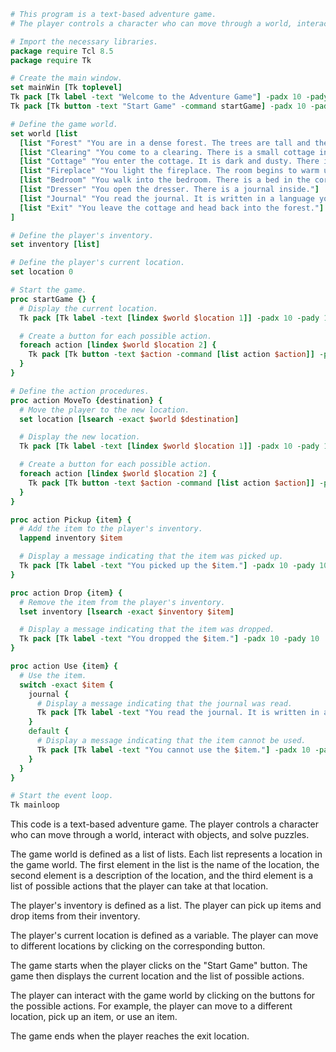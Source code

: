 ```tcl
# This program is a text-based adventure game.
# The player controls a character who can move through a world, interact with objects, and solve puzzles.

# Import the necessary libraries.
package require Tcl 8.5
package require Tk

# Create the main window.
set mainWin [Tk toplevel]
Tk pack [Tk label -text "Welcome to the Adventure Game"] -padx 10 -pady 10
Tk pack [Tk button -text "Start Game" -command startGame] -padx 10 -pady 10

# Define the game world.
set world [list
  [list "Forest" "You are in a dense forest. The trees are tall and the air is thick with the smell of pine needles."]
  [list "Clearing" "You come to a clearing. There is a small cottage in the distance."]
  [list "Cottage" "You enter the cottage. It is dark and dusty. There is a fireplace in the corner."]
  [list "Fireplace" "You light the fireplace. The room begins to warm up."]
  [list "Bedroom" "You walk into the bedroom. There is a bed in the corner and a dresser against the wall."]
  [list "Dresser" "You open the dresser. There is a journal inside."]
  [list "Journal" "You read the journal. It is written in a language you do not understand."]
  [list "Exit" "You leave the cottage and head back into the forest."]
]

# Define the player's inventory.
set inventory [list]

# Define the player's current location.
set location 0

# Start the game.
proc startGame {} {
  # Display the current location.
  Tk pack [Tk label -text [lindex $world $location 1]] -padx 10 -pady 10

  # Create a button for each possible action.
  foreach action [lindex $world $location 2] {
    Tk pack [Tk button -text $action -command [list action $action]] -padx 10 -pady 10
  }
}

# Define the action procedures.
proc action MoveTo {destination} {
  # Move the player to the new location.
  set location [lsearch -exact $world $destination]

  # Display the new location.
  Tk pack [Tk label -text [lindex $world $location 1]] -padx 10 -pady 10

  # Create a button for each possible action.
  foreach action [lindex $world $location 2] {
    Tk pack [Tk button -text $action -command [list action $action]] -padx 10 -pady 10
  }
}

proc action Pickup {item} {
  # Add the item to the player's inventory.
  lappend inventory $item

  # Display a message indicating that the item was picked up.
  Tk pack [Tk label -text "You picked up the $item."] -padx 10 -pady 10
}

proc action Drop {item} {
  # Remove the item from the player's inventory.
  lset inventory [lsearch -exact $inventory $item]

  # Display a message indicating that the item was dropped.
  Tk pack [Tk label -text "You dropped the $item."] -padx 10 -pady 10
}

proc action Use {item} {
  # Use the item.
  switch -exact $item {
    journal {
      # Display a message indicating that the journal was read.
      Tk pack [Tk label -text "You read the journal. It is written in a language you do not understand."] -padx 10 -pady 10
    }
    default {
      # Display a message indicating that the item cannot be used.
      Tk pack [Tk label -text "You cannot use the $item."] -padx 10 -pady 10
    }
  }
}

# Start the event loop.
Tk mainloop
```

This code is a text-based adventure game. The player controls a character who can move through a world, interact with objects, and solve puzzles.

The game world is defined as a list of lists. Each list represents a location in the game world. The first element in the list is the name of the location, the second element is a description of the location, and the third element is a list of possible actions that the player can take at that location.

The player's inventory is defined as a list. The player can pick up items and drop items from their inventory.

The player's current location is defined as a variable. The player can move to different locations by clicking on the corresponding button.

The game starts when the player clicks on the "Start Game" button. The game then displays the current location and the list of possible actions.

The player can interact with the game world by clicking on the buttons for the possible actions. For example, the player can move to a different location, pick up an item, or use an item.

The game ends when the player reaches the exit location.